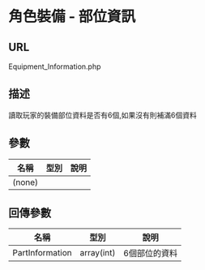 # 角色裝備 - 部位資訊

## URL

Equipment\_Information.php

## 描述

讀取玩家的裝備部位資料是否有6個,如果沒有則補滿6個資料

## 參數

| 名稱 | 型別 | 說明 |
| --- | --- | --- |
| \(none\) |  |  |

## 回傳參數

| 名稱 | 型別 | 說明 |
| --- | --- | --- |
| PartInformation | array(int) | 6個部位的資料 |

